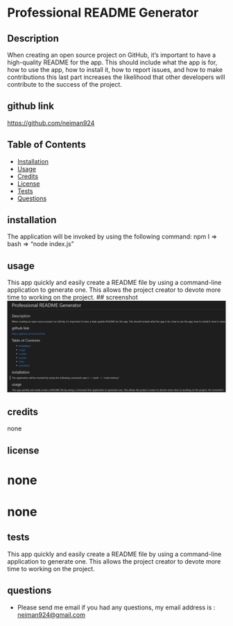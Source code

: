 
# Professional README Generator

## Description 
When creating an open source project on GitHub, it’s important to have a high-quality README for the app. This should include what the app is for, how to use the app, how to install it, how to report issues, and how to make contributions this last part increases the likelihood that other developers will contribute to the success of the project. 


## github link 
https://github.com/neiman924

## Table of Contents

- [Installation](#installation)
- [Usage](#usage)
- [Credits](#credits)
- [License](#license)
- [Tests](#tests)
- [Questions](#questions)

## installation
The application will be invoked by using the following command: npm I => bash => “node index.js”

## usage
This app quickly and easily create a README file by using a command-line application to generate one. This allows the project creator to devote more time to working on the project.
    ## screenshot
    ![alt text](https://raw.githubusercontent.com/neiman924/readmegenerator/main/Screenshot.png)
 
## credits
none

## license

# none
# none


## tests
This app quickly and easily create a README file by using a command-line application to generate one. This allows the project creator to devote more time to working on the project.

## questions
- Please send me email if you had any questions, my email address is :
 neiman924@gmail.com

